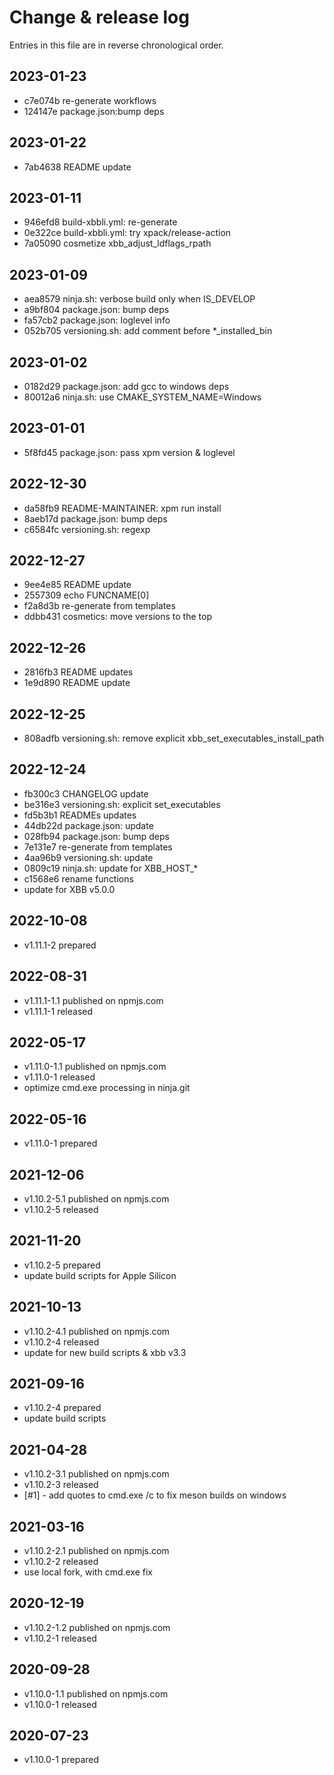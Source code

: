 # Change & release log

Entries in this file are in reverse chronological order.

## 2023-01-23

* c7e074b re-generate workflows
* 124147e package.json:bump deps

## 2023-01-22

* 7ab4638 README update

## 2023-01-11

* 946efd8 build-xbbli.yml: re-generate
* 0e322ce build-xbbli.yml: try xpack/release-action
* 7a05090 cosmetize xbb_adjust_ldflags_rpath

## 2023-01-09

* aea8579 ninja.sh: verbose build only when IS_DEVELOP
* a9bf804 package.json: bump deps
* fa57cb2 package.json: loglevel info
* 052b705 versioning.sh: add comment before *_installed_bin

## 2023-01-02

* 0182d29 package.json: add gcc to windows deps
* 80012a6 ninja.sh: use CMAKE_SYSTEM_NAME=Windows

## 2023-01-01

* 5f8fd45 package.json: pass xpm version & loglevel

## 2022-12-30

* da58fb9 README-MAINTAINER: xpm run install
* 8aeb17d package.json: bump deps
* c6584fc versioning.sh: regexp

## 2022-12-27

* 9ee4e85 README update
* 2557309 echo FUNCNAME[0]
* f2a8d3b re-generate from templates
* ddbb431 cosmetics: move versions to the top

## 2022-12-26

* 2816fb3 README updates
* 1e9d890 README update

## 2022-12-25

* 808adfb versioning.sh: remove explicit xbb_set_executables_install_path

## 2022-12-24

* fb300c3 CHANGELOG update
* be316e3 versioning.sh: explicit set_executables
* fd5b3b1 READMEs updates
* 44db22d package.json: update
* 028fb94 package.json: bump deps
* 7e131e7 re-generate from templates
* 4aa96b9 versioning.sh: update
* 0809c19 ninja.sh: update for XBB_HOST_*
* c1568e6 rename functions
* update for XBB v5.0.0

## 2022-10-08

* v1.11.1-2 prepared

## 2022-08-31

* v1.11.1-1.1 published on npmjs.com
* v1.11.1-1 released

## 2022-05-17

* v1.11.0-1.1 published on npmjs.com
* v1.11.0-1 released
* optimize cmd.exe processing in ninja.git

## 2022-05-16

* v1.11.0-1 prepared

## 2021-12-06

* v1.10.2-5.1 published on npmjs.com
* v1.10.2-5 released

## 2021-11-20

* v1.10.2-5 prepared
* update build scripts for Apple Silicon

## 2021-10-13

* v1.10.2-4.1 published on npmjs.com
* v1.10.2-4 released
* update for new build scripts & xbb v3.3

## 2021-09-16

* v1.10.2-4 prepared
* update build scripts

## 2021-04-28

* v1.10.2-3.1 published on npmjs.com
* v1.10.2-3 released
* [#1] - add quotes to cmd.exe /c to fix meson builds on windows

## 2021-03-16

* v1.10.2-2.1 published on npmjs.com
* v1.10.2-2 released
* use local fork, with cmd.exe fix

## 2020-12-19

* v1.10.2-1.2 published on npmjs.com
* v1.10.2-1 released

## 2020-09-28

* v1.10.0-1.1 published on npmjs.com
* v1.10.0-1 released

## 2020-07-23

* v1.10.0-1 prepared
